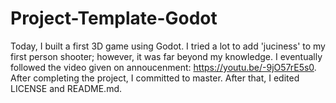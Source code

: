 # Project-Template-Godot

Today, I built a first 3D game using Godot. I tried a lot to add 'juciness' to my first person shooter; however, it was far beyond my knowledge. I eventually followed the video given on annoucenment: https://youtu.be/-9jO57rE5s0. After completing the project, I committed to master. After that, I edited LICENSE and README.md. 

